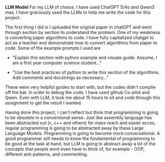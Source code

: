 **LLM Model**
For my LLM of choice, I have used ChatGPT 5/4o and Qwen3 max. I have graciously used the LLMs to help me write the code for this project.

The first thing I did is I uploaded the original paper in chatGPT and went through section by section to understand the problem. One of my weakness is converting paper algorithms to code. I have fully capitalized chatgpt to act as a teacher and demonstrate how to convert algorithms from paper to code. Some of the example prompts I used are

- "Explain this section with python example and visuale guide. Assume, I am a first year computer science student..."

- "Use the best practices of python to write this section of the algorithms. Add comments and docstrings as necessary..."

These were very helpful guides to start with, but the codes didn't complie off the bat. In order to debug the code, I have used github Co-pilot and Qwen. Even with LLM, it took me about 15 hours to sit and code through this assignment to get the result I wanted.

Having done this project, I can't reflect but think that programming is going to be obsolete in a conventional sense. Just like assembly language has been abstracted out (c, c++ and others) for mass reach and easier acces, regular programming is going to be abstracted away by these Large Language Models. Programming is going to become more conversational. A good programmer still needs to know the fundamental of programming to be good at the task at hand, but LLM is going to abstract away a lot of the concepts that people wont even have to think of, for example - OOP, different anti-patterns, and commenting.